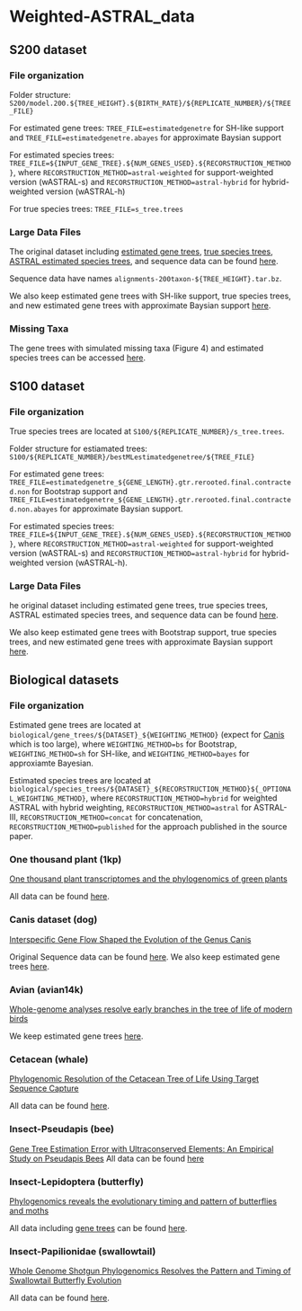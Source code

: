 # Weighted-ASTRAL_data

## S200 dataset
### File organization
Folder structure: `S200/model.200.${TREE_HEIGHT}.${BIRTH_RATE}/${REPLICATE_NUMBER}/${TREE_FILE}`

For estimated gene trees: `TREE_FILE=estimatedgenetre` for SH-like support and `TREE_FILE=estimatedgenetre.abayes` for approximate Baysian support

For estimated species trees: `TREE_FILE=${INPUT_GENE_TREE}.${NUM_GENES_USED}.${RECORSTRUCTION_METHOD}`, where `RECORSTRUCTION_METHOD=astral-weighted` for support-weighted version (wASTRAL-s) and `RECORSTRUCTION_METHOD=astral-hybrid` for hybrid-weighted version (wASTRAL-h)

For true species trees: `TREE_FILE=s_tree.trees`

### Large Data Files
The original dataset including [estimated gene trees](https://drive.google.com/file/d/0B0lcoFFOYQf8ZmlxM29lekw5VXM/view?resourcekey=0-iOVeb7Vz5fAhwMslx9Oa9Q), [true species trees](https://drive.google.com/file/d/0B0lcoFFOYQf8aE8wUjN5RHVoS1k/view?resourcekey=0-oL3jQh05DFAXSsTIyCdNTA), [ASTRAL estimated species trees](https://drive.google.com/file/d/0B0lcoFFOYQf8cXpVOFVBZi1kcWM/view?resourcekey=0-OFHPG-VPtwUfcmYOC3Jwmw), and sequence data can be found [here](https://sites.google.com/eng.ucsd.edu/datasets/astral/astral-ii).

Sequence data have names `alignments-200taxon-${TREE_HEIGHT}.tar.bz`.

We also keep estimated gene trees with SH-like support, true species trees, and new estimated gene trees with approximate Baysian support [here](https://drive.google.com/file/d/1goWK2IybQQPlCpTB0JLfdDmIuiQMTZz9).

### Missing Taxa
The gene trees with simulated missing taxa (Figure 4) and estimated species trees can be accessed [here](https://drive.google.com/file/d/1NRIfiSgbwdcZnyPZG7STBClMPLgCi--8/view?usp=sharing).

## S100 dataset
### File organization
True species trees are located at `S100/${REPLICATE_NUMBER}/s_tree.trees`.

Folder structure for estiamated trees: `S100/${REPLICATE_NUMBER}/bestMLestimatedgenetree/${TREE_FILE}`

For estimated gene trees: `TREE_FILE=estimatedgenetre_${GENE_LENGTH}.gtr.rerooted.final.contracted.non` for Bootstrap support and `TREE_FILE=estimatedgenetre_${GENE_LENGTH}.gtr.rerooted.final.contracted.non.abayes` for approximate Baysian support.

For estimated species trees: `TREE_FILE=${INPUT_GENE_TREE}.${NUM_GENES_USED}.${RECORSTRUCTION_METHOD}`, where `RECORSTRUCTION_METHOD=astral-weighted` for support-weighted version (wASTRAL-s) and `RECORSTRUCTION_METHOD=astral-hybrid` for hybrid-weighted version (wASTRAL-h).

### Large Data Files
he original dataset including estimated gene trees, true species trees, ASTRAL estimated species trees, and sequence data can be found [here](https://gitlab.com/esayyari/ASTRALIII/-/blob/master/S101.tar.gz).

We also keep estimated gene trees with Bootstrap support, true species trees, and new estimated gene trees with approximate Baysian support [here](https://drive.google.com/file/d/1KQjBiC9br7CPOqd9ztOq-bx1TKjzX8D4).

## Biological datasets
### File organization
Estimated gene trees are located at `biological/gene_trees/${DATASET}_${WEIGHTING_METHOD}` (expect for [Canis](https://drive.google.com/file/d/1m36m5H9UTr2LgG91PRKpBrgZqoVoda9F) which is too large), where `WEIGHTING_METHOD=bs` for Bootstrap, `WEIGHTING_METHOD=sh` for SH-like, and `WEIGHTING_METHOD=bayes` for approxiamte Bayesian.

Estimated species trees are located at `biological/species_trees/${DATASET}_${RECORSTRUCTION_METHOD}${_OPTIONAL_WEIGHTING_METHOD}`, where `RECORSTRUCTION_METHOD=hybrid` for weighted ASTRAL with hybrid weighting, `RECORSTRUCTION_METHOD=astral` for ASTRAL-III, `RECORSTRUCTION_METHOD=concat` for concatenation, `RECORSTRUCTION_METHOD=published` for  the approach published in the source paper.

### One thousand plant (1kp)
[One thousand plant transcriptomes and the phylogenomics of green plants](https://www.nature.com/articles/s41586-019-1693-2)

All data can be found [here](https://datacommons.cyverse.org/browse/iplant/home/shared/commons_repo/curated/oneKP_capstone_2019).

### Canis dataset (dog)
[Interspecific Gene Flow Shaped the Evolution of the Genus Canis](https://www.sciencedirect.com/science/article/pii/S0960982218311254)

Original Sequence data can be found [here](https://www.ncbi.nlm.nih.gov/bioproject/?term=PRJNA494815).
We also keep estimated gene trees [here](https://drive.google.com/file/d/1m36m5H9UTr2LgG91PRKpBrgZqoVoda9F).

### Avian (avian14k)
[Whole-genome analyses resolve early branches in the tree of life of modern birds](https://www.science.org/doi/10.1126/science.1253451)

We keep estimated gene trees [here](https://gitlab.com/esayyari/ASTRALIII/-/blob/master/avian.tar.gz).

### Cetacean (whale)
[Phylogenomic Resolution of the Cetacean Tree of Life Using Target Sequence Capture](https://academic.oup.com/sysbio/article/69/3/479/5601630)

All data can be found [here](https://datadryad.org/stash/dataset/doi:10.5061/dryad.jq40b0f).

### Insect-Pseudapis (bee)
[Gene Tree Estimation Error with Ultraconserved Elements: An Empirical Study on Pseudapis Bees](https://academic.oup.com/sysbio/article-abstract/70/4/803/6050959)
All data can be found [here](https://datadryad.org/stash/dataset/doi:10.5061/dryad.z08kprrb6)

### Insect-Lepidoptera (butterfly)
[Phylogenomics reveals the evolutionary timing and pattern of butterflies and moths](https://www.pnas.org/content/116/45/22657)

All data including [gene trees](https://datadryad.org/stash/downloads/file_stream/168061) can be found [here](https://datadryad.org/stash/dataset/doi:10.5061/dryad.j477b40).

### Insect-Papilionidae (swallowtail)
[Whole Genome Shotgun Phylogenomics Resolves the Pattern and Timing of Swallowtail Butterfly Evolution](https://academic.oup.com/sysbio/article/69/1/38/5486398)

All data can be found [here](https://datadryad.org/stash/dataset/doi:10.5061/dryad.ff18q9d).
